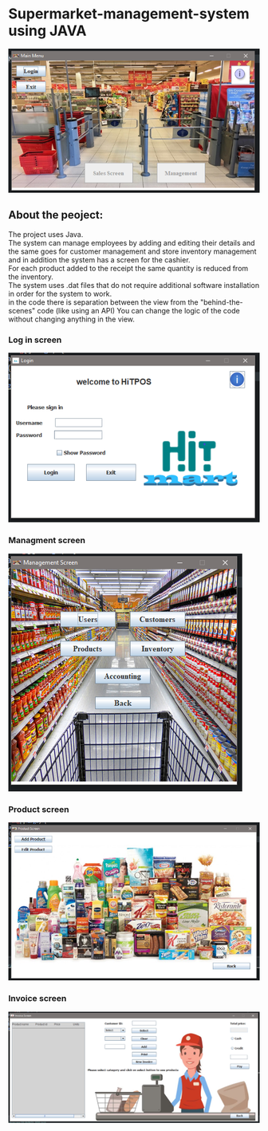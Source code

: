 # Supermarket-management-system using JAVA 

![Main Screen](https://github.com/barak03/Supermarket-management-system/blob/master/images/main%20screen.png)

## About the peoject:
The project uses Java.\
The system can manage employees by adding and editing their details and the same goes for customer management and store inventory management and in addition the system has a screen for the cashier.\
For each product added to the receipt the same quantity is reduced from the inventory.\
The system uses .dat files that do not require additional software installation in order for the system to work.\
in the code there is separation between the view from the "behind-the-scenes" code (like using an API) You can change the logic of the code without changing anything in the view.

### Log in screen
![Log in screen](https://github.com/barak03/Supermarket-management-system/blob/master/images/Log%20in%20screen.png)

### Managment screen
![Managment screen](https://github.com/barak03/Supermarket-management-system/blob/master/images/Managment%20screen.png)

### Product screen
![Product screen](https://github.com/barak03/Supermarket-management-system/blob/master/images/Product%20screen.png)

### Invoice screen
![ Invoice screen](https://github.com/barak03/Supermarket-management-system/blob/master/images/Invoice%20screen.png)
